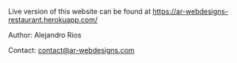 Live version of this website can be found at https://ar-webdesigns-restaurant.herokuapp.com/

Author: Alejandro Rios

Contact: contact@ar-webdesigns.com
